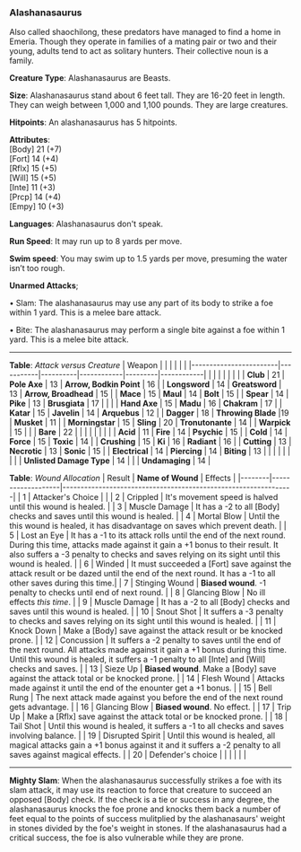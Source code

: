 ### Alashanasaurus
Also called shaochilong, these predators have managed to find a home in Emeria. Though they operate in families of a mating pair or two and their young, adults tend to act as solitary hunters. Their collective noun is a family.

**Creature Type**: Alashanasaurus are Beasts.

**Size**: Alashanasaurus stand about 6 feet tall. They are 16-20 feet in length. They can weigh between 1,000 and 1,100 pounds. They are large creatures.

**Hitpoints**: An alashanasaurus has 5 hitpoints.

**Attributes**:  
[Body] 21 (+7)  
[Fort] 14 (+4)  
[Rflx] 15 (+5)  
[Will] 15 (+5)  
[Inte] 11 (+3)  
[Prcp] 14 (+4)  
[Empy] 10 (+3)  

**Languages**: Alashanasaurus don't speak.

**Run Speed**: It may run up to 8 yards per move.

**Swim speed**: You may swim up to 1.5 yards per move, presuming the water isn’t too rough.

**Unarmed Attacks**;

 • Slam: The alashanasaurus may use any part of its body to strike a foe within 1 yard. This is a melee bare attack.

 • Bite: The alashanasaurus may perform a single bite against a foe within 1 yard. This is a melee bite attack.

-----

**Table**: *Attack versus Creature*
| Weapon                 |          |            |         |            |         |
|------------------------|-----------|----------|------------|---------|------------|
|                        |          |            |         |            |         |
| **Club**                | 21   | **Pole Axe** | 13     | **Arrow, Bodkin Point**    | 16    |
| **Longsword**              | 14     | **Greatsword** | 13     | **Arrow, Broadhead**       | 15    |
| **Mace**                   | 15    | **Maul** | 14     | **Bolt** | 15    |
| **Spear**                  | 14     | **Pike** | 13     | **Brusgiata** | 17     |  |     |
| **Hand Axe**               | 15     | **Madu** | 16     | **Chakram** | 17    |
| **Katar**                  | 15     | **Javelin** | 14    | **Arquebus** | 12    |
| **Dagger**                 | 18     | **Throwing Blade** |19    | **Musket** | 11    |
| **Morningstar**            | 15     | **Sling** | 20    | **Tronutonante** | 14    |
| **Warpick**                | 15     |    |  |   **Bare** |  22  |
|                        |           |          |            |         |            |
| **Acid**                   | 11     | **Fire** | 14     | **Psychic** | 15     |
| **Cold**                   | 14     | **Force** | 15     | **Toxic**  | 14     |
| **Crushing**               | 15     | **Ki** | 16     | **Radiant** | 16     |
| **Cutting**                | 13     | **Necrotic** | 13     | **Sonic** | 15    |
| **Electrical**             | 14     | **Piercing** | 14     | **Biting** | 13    |
|                        |           |          |            |         |            |
| **Unlisted Damage Type** | 14 |    |     | **Undamaging** | 14 |



**Table**: *Wound Allocation*
| Result | **Name of Wound** | Effects                                                        |
|--------|-------------------|----------------------------------------------------------------|
|   1    | Attacker's Choice |                                                                |
|   2    | Crippled          | It's movement speed is halved until this wound is healed.      |
|   3    | Muscle Damage     | It has a -2 to all [Body] checks and saves until this wound is healed. |
|   4    | Mortal Blow       | Until the this wound is healed, it has disadvantage on saves which prevent death. |
|   5    | Lost an Eye       | It has a -1 to its attack rolls until the end of the next round. During this time, attacks made against it gain a +1 bonus to their result. It also suffers a -3 penalty to checks and saves relying on its sight until this wound is healed. |
|   6    | Winded            | It must succeeded a [Fort] save against the attack result or be dazed until the end of the next round. It has a -1 to all other saves during this time.|
|   7    | Stinging Wound    | **Biased wound**. -1 penalty to checks until end of next round. |
|   8    | Glancing Blow     | No ill effects _this time_.                                     |
|   9    | Muscle Damage     | It has a -2 to all [Body] checks and saves until this wound is healed. |
|   10   | Snout Shot        | It suffers a -3 penalty to checks and saves relying on its sight until this wound is healed. |
|   11   | Knock Down        | Make a [Body] save against the attack result or be knocked prone. |
|   12   | Concussion        | It suffers a -2 penalty to saves until the end of the next round. All attacks made against it gain a +1 bonus during this time. Until this wound is healed, it suffers a -1 penalty to all [Inte] and [Will] checks and saves. |
|   13   | Sieze Up          | **Biased wound**. Make a [Body] save against the attack total or be knocked prone. |
|   14   | Flesh Wound       | Attacks made against it until the end of the enounter get a +1 bonus. |
|   15   | Bell Rung         | The next attack made against you before the end of the next round gets advantage.  |
|   16   | Glancing Blow     | **Biased wound**. No effect. |
|   17   | Trip Up           | Make a [Rflx] save against the attack total or be knocked prone.                                  |
|   18   | Tail Shot         | Until this wound is healed, it suffers a -1 to all checks and saves involving balance. |
|   19   | Disrupted Spirit  | Until this wound is healed, all magical attacks gain a +1 bonus against it and it suffers a -2 penalty to all saves against magical effects. |
|   20   | Defender's choice |                                   |
|        |                                                |                                   |

-----

**Mighty Slam**: When the alashanasaurus successfully strikes a foe with its slam attack, it may use its reaction to force that creature to succeed an opposed [Body] check. If the check is a tie or success in any degree, the alashanasaurus knocks the foe prone and knocks them back a number of feet equal to the points of success mulitplied by the alashanasaurs' weight in stones divided by the foe's weight in stones. If the alashanasaurus had a critical success, the foe is also vulnerable while they are prone.
